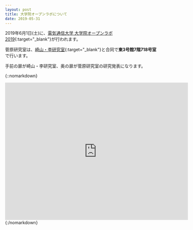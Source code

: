 ```yaml
---
layout: post
title: 大学院オープンラボについて
date: 2019-05-31
---
```


2019年6月1日(土)に、[電気通信大学 大学院オープンラボ2019](https://www.uec.ac.jp/openlab/){:target="_blank"}が行われます。

菅原研究室は、[崎山・李研究室](http://sakiyama-lab.jp/){:target="_blank"}と合同で**東3号館7階718号室**で行います。

手前の扉が崎山・李研究室、奥の扉が菅原研究室の研究発表になります。

{::nomarkdown}
<iframe src="https://www.google.com/maps/embed?pb=!1m18!1m12!1m3!1d810.4464266663579!2d139.54308482922974!3d35.657650998762506!2m3!1f0!2f0!3f0!3m2!1i1024!2i768!4f13.1!3m3!1m2!1s0x0%3A0x0!2zMzXCsDM5JzI3LjUiTiAxMznCsDMyJzM3LjEiRQ!5e0!3m2!1sja!2sjp!4v1559273463760!5m2!1sja!2sjp" width="600" height="450" frameborder="0" style="border:0" allowfullscreen></iframe>
{:/nomarkdown}
